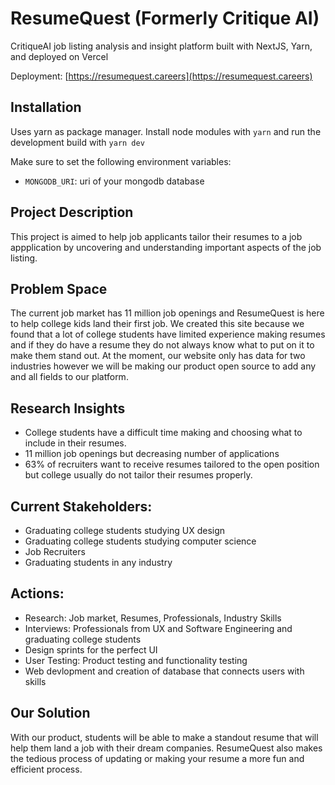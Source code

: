 # ResumeQuest (Formerly Critique AI)
CritiqueAI job listing analysis and insight platform built with NextJS, Yarn, and deployed on Vercel

Deployment: [https://resumequest.careers](https://resumequest.careers)

## Installation

Uses yarn as package manager. Install node modules with `yarn` and run the development build with `yarn dev`

Make sure to set the following environment variables:

- `MONGODB_URI`: uri of your mongodb database

## Project Description

This project is aimed to help job applicants tailor their resumes to a job appplication by uncovering and understanding important aspects of the job listing.

## Problem Space

The current job market has 11 million job openings and ResumeQuest is here to help college kids land their first job. We created this site because we found that a lot of college students have limited experience making resumes and if they do have a resume they do not always know what to put on it to make them stand out. At the moment, our website only has data for two industries however we will be making our product open source to add any and all fields to our platform.


## Research Insights

- College students have a difficult time making and choosing what to include in their resumes.
- 11 million job openings but decreasing number of applications
- 63% of recruiters want to receive resumes tailored to the open position but college usually do not tailor their resumes properly.


## Current Stakeholders:

- Graduating college students studying UX design
- Graduating college students studying computer science
- Job Recruiters
- Graduating students in any industry


## Actions:

- Research: Job market, Resumes, Professionals, Industry Skills
- Interviews: Professionals from UX and Software Engineering and graduating college students
- Design sprints for the perfect UI
- User Testing: Product testing and functionality testing
- Web devlopment and creation of database that connects users with skills


## Our Solution

With our product, students will be able to make a standout resume that will help them land a job with their dream companies. ResumeQuest also makes the tedious process of updating or making your resume a more fun and efficient process.
